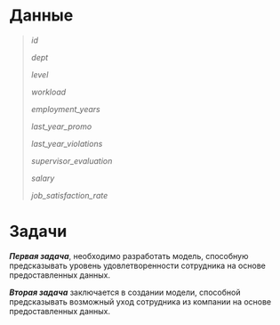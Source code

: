 # Данные

> *id*
>  
> *dept* 
> 
> *level* 
> 
> *workload* 
> 
> *employment_years* 
> 
> *last_year_promo* 
> 
> *last_year_violations* 
> 
> *supervisor_evaluation* 
> 
> *salary*
> 
> *job_satisfaction_rate* 

# Задачи

***Первая задача***, необходимо разработать модель, способную предсказывать уровень удовлетворенности сотрудника на основе предоставленных данных. 

***Вторая задача*** заключается в создании модели, способной предсказывать возможный уход сотрудника из компании на основе предоставленных данных. 
